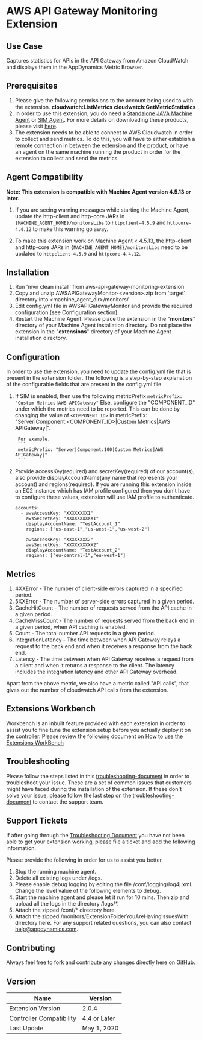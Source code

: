 # AWS API Gateway Monitoring Extension

## Use Case
Captures statistics for APIs in the API Gateway from Amazon CloudWatch and displays them in the AppDynamics Metric Browser.

## Prerequisites
1. Please give the following permissions to the account being used to with the extension.
   **cloudwatch:ListMetrics**
   **cloudwatch:GetMetricStatistics**
2. In order to use this extension, you do need a [Standalone JAVA Machine Agent](https://docs.appdynamics.com/display/PRO44/Standalone+Machine+Agents) or [SIM Agent](https://docs.appdynamics.com/display/PRO44/Server+Visibility).  For more details on downloading these products, please  visit [here](https://download.appdynamics.com/).
3. The extension needs to be able to connect to AWS Cloudwatch in order to collect and send metrics. To do this, you will have to either establish a remote connection in between the extension and the product, or have an agent on the same machine running the product in order for the extension to collect and send the metrics.

## Agent Compatibility
<p><strong>Note: This extension is compatible with Machine Agent version 4.5.13 or later.</strong></p>
<ol>
<li>
<p>If you are seeing warning messages while starting the Machine Agent, update the http-client and http-core JARs in <code>{MACHINE_AGENT_HOME}/monitorsLibs</code> to <code>httpclient-4.5.9</code> and <code>httpcore-4.4.12</code> to make this warning go away.</p>
</li>
<li>
<p>To make this extension work on Machine Agent &lt; 4.5.13, the http-client and http-core JARs in <code>{MACHINE_AGENT_HOME}/monitorsLibs</code> need to be updated to <code>httpclient-4.5.9</code> and <code>httpcore-4.4.12</code>.</p>
</li>
</ol>

## Installation
1. Run 'mvn clean install' from aws-api-gateway-monitoring-extension
2. Copy and unzip AWSAPIGatewayMonitor-\<version\>.zip from 'target' directory into \<machine_agent_dir\>/monitors/
3. Edit config.yml file in AWSAPIGatewayMonitor and provide the required configuration (see Configuration section).
4. Restart the Machine Agent.
Please place the extension in the "**monitors**" directory of your Machine Agent installation directory. Do not place the extension in the "**extensions**" directory of your Machine Agent installation directory.

## Configuration
In order to use the extension, you need to update the config.yml file that is present in the extension folder. The following is a step-by-step explanation of the configurable fields that are present in the config.yml file.

1. If SIM is enabled, then use the following metricPrefix
        ```
        metricPrefix: "Custom Metrics|AWS APIGateway"
        ```
   Else, configure the "COMPONENT_ID" under which the metrics need to be reported. This can be done by changing the value of `<COMPONENT_ID>` in
        metricPrefix: "Server|Component:<COMPONENT_ID>|Custom Metrics|AWS APIGateway|".

        For example,
        ```
        metricPrefix: "Server|Component:100|Custom Metrics|AWS APIGateway|"
        ```

2. Provide accessKey(required) and secretKey(required) of our account(s), also provide displayAccountName(any name that represents your account) and
   regions(required). If you are running this extension inside an EC2 instance which has IAM profile configured then you don't have to configure these values,
   extension will use IAM profile to authenticate.
   ~~~
   accounts:
     - awsAccessKey: "XXXXXXXX1"
       awsSecretKey: "XXXXXXXXXX1"
       displayAccountName: "TestAccount_1"
       regions: ["us-east-1","us-west-1","us-west-2"]

     - awsAccessKey: "XXXXXXXX2"
       awsSecretKey: "XXXXXXXXXX2"
       displayAccountName: "TestAccount_2"
       regions: ["eu-central-1","eu-west-1"]
   ~~~

## Metrics

   1. 4XXError            -        The number of client-side errors captured in a specified period.
   2. 5XXError            -        The number of server-side errors captured in a given period.
   3. CacheHitCount       -        The number of requests served from the API cache in a given period.
   4. CacheMissCount      -        The number of requests served from the back end in a given period, when API caching is enabled.
   5. Count               -        The total number API requests in a given period.
   6. IntegrationLatency  -        The time between when API Gateway relays a request to the back end and when it receives a response from the back end.
   7. Latency             -        The time between when API Gateway receives a request from a client and when it returns a response to the client. The latency includes the integration latency and other API Gateway overhead.

   Apart from the above metric, we also have a metric called "API calls", that gives out the number of cloudwatch API calls from the extension.


## Extensions Workbench

Workbench is an inbuilt feature provided with each extension in order to assist you to fine tune the extension setup before you actually deploy it on the controller. Please review the following document on [How to use the Extensions WorkBench](https://community.appdynamics.com/t5/Knowledge-Base/How-to-use-the-Extensions-WorkBench/ta-p/30130)

## Troubleshooting

Please follow the steps listed in this [troubleshooting-document](https://community.appdynamics.com/t5/Knowledge-Base/How-to-troubleshoot-missing-custom-metrics-or-extensions-metrics/ta-p/28695) in order to troubleshoot your issue. These are a set of common issues that customers might have faced during the installation of the extension. If these don't solve your issue, please follow the last step on the [troubleshooting-document](https://community.appdynamics.com/t5/Knowledge-Base/How-to-troubleshoot-missing-custom-metrics-or-extensions-metrics/ta-p/28695) to contact the support team.

## Support Tickets

If after going through the [Troubleshooting Document](https://community.appdynamics.com/t5/Knowledge-Base/How-to-troubleshoot-missing-custom-metrics-or-extensions-metrics/ta-p/28695) you have not been able to get your extension working, please file a ticket and add the following information.

Please provide the following in order for us to assist you better.

1. Stop the running machine agent.
2. Delete all existing logs under <MachineAgent>/logs.
3. Please enable debug logging by editing the file <MachineAgent>/conf/logging/log4j.xml. Change the level value of the following <logger> elements to debug.
   <logger name="com.singularity">
   <logger name="com.appdynamics">
4. Start the machine agent and please let it run for 10 mins. Then zip and upload all the logs in the directory <MachineAgent>/logs/*.
5. Attach the zipped <MachineAgent>/conf/* directory here.
6. Attach the zipped <MachineAgent>/monitors/ExtensionFolderYouAreHavingIssuesWith directory here.
   For any support related questions, you can also contact help@appdynamics.com.

## Contributing

Always feel free to fork and contribute any changes directly here on [GitHub](https://github.com/Appdynamics/aws-api-gateway-monitoring-extension).

## Version
   |          Name            |  Version   |
   |--------------------------|------------|
   |Extension Version         |2.0.4       |
   |Controller Compatibility  |4.4 or Later|
   |Last Update               |May 1, 2020 |






